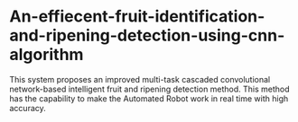 # An-effiecent-fruit-identification-and-ripening-detection-using-cnn-algorithm
This system proposes an improved multi-task cascaded convolutional network-based intelligent fruit and ripening detection method. This method has the capability to make the Automated Robot work in real time with high accuracy. 
